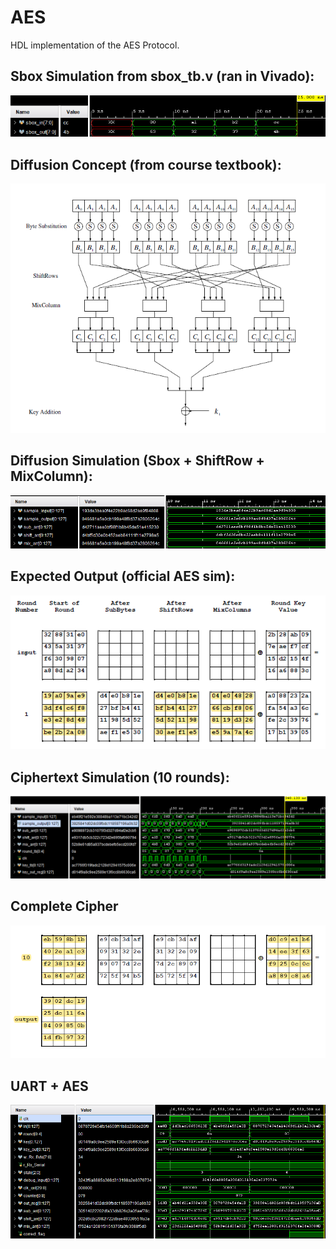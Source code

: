 # AES 
HDL implementation of the AES Protocol.

## Sbox Simulation from sbox_tb.v (ran in Vivado):
![Sbox Simulation](sbox_sim.png "Sbox Simulation")

## Diffusion Concept (from course textbook):
![Diffusion Concept](complete_round.png "Diffusion Concept") 

## Diffusion Simulation (Sbox + ShiftRow + MixColumn):
![Diffusion Simulation](diffusion_sim.png "Diffusion Simulation")

## Expected Output (official AES sim):
![Expected Output](fips-197.png "Expected Output")

## Ciphertext Simulation (10 rounds):
![Ciphertext Simulation](cipher_text.png "Ciphertext Simulation")

## Complete Cipher 
![Complete Cipher](fips-197(3).png "Complete Cipher")

## UART + AES
![UART + AES](uart_aes_sim.png "UART + AESr")
